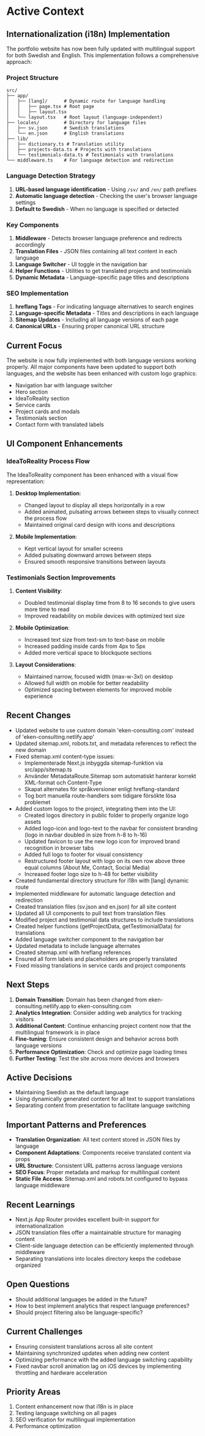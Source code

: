 # Active Context

## Internationalization (i18n) Implementation

The portfolio website has now been fully updated with multilingual support for both Swedish and English. This implementation follows a comprehensive approach:

### Project Structure
```
src/
├── app/
│   ├── [lang]/      # Dynamic route for language handling
│   │   ├── page.tsx # Root page
│   │   ├── layout.tsx
│   └── layout.tsx   # Root layout (language-independent)
├── locales/         # Directory for language files
│   ├── sv.json      # Swedish translations
│   └── en.json      # English translations
├── lib/
│   ├── dictionary.ts # Translation utility
│   ├── projects-data.ts # Projects with translations
│   └── testimonials-data.ts # Testimonials with translations
└── middleware.ts    # For language detection and redirection
```

### Language Detection Strategy
1. **URL-based language identification** - Using `/sv/` and `/en/` path prefixes
2. **Automatic language detection** - Checking the user's browser language settings
3. **Default to Swedish** - When no language is specified or detected

### Key Components
1. **Middleware** - Detects browser language preference and redirects accordingly
2. **Translation Files** - JSON files containing all text content in each language
3. **Language Switcher** - UI toggle in the navigation bar
4. **Helper Functions** - Utilities to get translated projects and testimonials
5. **Dynamic Metadata** - Language-specific page titles and descriptions

### SEO Implementation
1. **hreflang Tags** - For indicating language alternatives to search engines
2. **Language-specific Metadata** - Titles and descriptions in each language
3. **Sitemap Updates** - Including all language versions of each page
4. **Canonical URLs** - Ensuring proper canonical URL structure

## Current Focus
The website is now fully implemented with both language versions working properly. All major components have been updated to support both languages, and the website has been enhanced with custom logo graphics:

- Navigation bar with language switcher
- Hero section
- IdeaToReality section
- Service cards
- Project cards and modals
- Testimonials section
- Contact form with translated labels

## UI Component Enhancements

### IdeaToReality Process Flow
The IdeaToReality component has been enhanced with a visual flow representation:

1. **Desktop Implementation**:
   - Changed layout to display all steps horizontally in a row
   - Added animated, pulsating arrows between steps to visually connect the process flow
   - Maintained original card design with icons and descriptions

2. **Mobile Implementation**:
   - Kept vertical layout for smaller screens
   - Added pulsating downward arrows between steps
   - Ensured smooth responsive transitions between layouts

### Testimonials Section Improvements

1. **Content Visibility**:
   - Doubled testimonial display time from 8 to 16 seconds to give users more time to read
   - Improved readability on mobile devices with optimized text size

2. **Mobile Optimization**:
   - Increased text size from text-sm to text-base on mobile
   - Increased padding inside cards from 4px to 5px
   - Added more vertical space to blockquote sections

3. **Layout Considerations**:
   - Maintained narrow, focused width (max-w-3xl) on desktop
   - Allowed full width on mobile for better readability
   - Optimized spacing between elements for improved mobile experience

## Recent Changes
- Updated website to use custom domain 'eken-consulting.com' instead of 'eken-consulting.netlify.app'
- Updated sitemap.xml, robots.txt, and metadata references to reflect the new domain
- Fixed sitemap.xml content-type issues:
  - Implementerade Next.js inbyggda sitemap-funktion via src/app/sitemap.ts
  - Använder MetadataRoute.Sitemap som automatiskt hanterar korrekt XML-format och Content-Type
  - Skapat alternates för språkversioner enligt hreflang-standard
  - Tog bort manuella route-handlers som tidigare försökte lösa problemet
- Added custom logos to the project, integrating them into the UI:
  - Created logos directory in public folder to properly organize logo assets
  - Added logo-icon and logo-text to the navbar for consistent branding (logo in navbar doubled in size from h-8 to h-16)
  - Updated favicon to use the new logo icon for improved brand recognition in browser tabs
  - Added full logo to footer for visual consistency
  - Restructured footer layout with logo on its own row above three equal columns (About Me, Contact, Social Media)
  - Increased footer logo size to h-48 for better visibility
- Created fundamental directory structure for i18n with [lang] dynamic route
- Implemented middleware for automatic language detection and redirection
- Created translation files (sv.json and en.json) for all site content
- Updated all UI components to pull text from translation files
- Modified project and testimonial data structures to include translations
- Created helper functions (getProjectData, getTestimonialData) for translations
- Added language switcher component to the navigation bar
- Updated metadata to include language alternates
- Created sitemap.xml with hreflang references
- Ensured all form labels and placeholders are properly translated
- Fixed missing translations in service cards and project components

## Next Steps
1. **Domain Transition**: Domain has been changed from eken-consulting.netlify.app to eken-consulting.com
2. **Analytics Integration**: Consider adding web analytics for tracking visitors
3. **Additional Content**: Continue enhancing project content now that the multilingual framework is in place
4. **Fine-tuning**: Ensure consistent design and behavior across both language versions
5. **Performance Optimization**: Check and optimize page loading times
6. **Further Testing**: Test the site across more devices and browsers

## Active Decisions
- Maintaining Swedish as the default language
- Using dynamically generated content for all text to support translations
- Separating content from presentation to facilitate language switching

## Important Patterns and Preferences
- **Translation Organization**: All text content stored in JSON files by language
- **Component Adaptations**: Components receive translated content via props
- **URL Structure**: Consistent URL patterns across language versions
- **SEO Focus**: Proper metadata and markup for multilingual content
- **Static File Access**: Sitemap.xml and robots.txt configured to bypass language middleware

## Recent Learnings
- Next.js App Router provides excellent built-in support for internationalization
- JSON translation files offer a maintainable structure for managing content
- Client-side language detection can be efficiently implemented through middleware
- Separating translations into locales directory keeps the codebase organized

## Open Questions
- Should additional languages be added in the future?
- How to best implement analytics that respect language preferences?
- Should project filtering also be language-specific?

## Current Challenges
- Ensuring consistent translations across all site content
- Maintaining synchronized updates when adding new content
- Optimizing performance with the added language switching capability
- Fixed navbar scroll animation lag on iOS devices by implementing throttling and hardware acceleration

## Priority Areas
1. Content enhancement now that i18n is in place
2. Testing language switching on all pages
3. SEO verification for multilingual implementation
4. Performance optimization